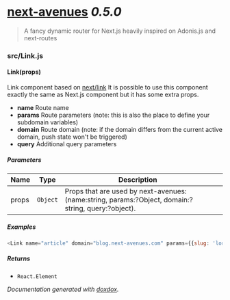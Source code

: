 # [next-avenues](https://github.com/samueljoos/next-avenues) *0.5.0*

> A fancy dynamic router for Next.js heavily inspired on Adonis.js and next-routes


### src/Link.js


#### Link(props) 

Link component based on [next/link](https://github.com/zeit/next.js/#with-link)
It is possible to use this component exactly the same as Next.js <Link> component but it has some extra props.

- **name** Route name
- **params** Route parameters (note: this is also the place to define your subdomain variables)
- **domain** Route domain (note: if the domain differs from the current active domain, push state won't be triggered)
- **query** Additional query parameters




##### Parameters

| Name | Type | Description |  |
| ---- | ---- | ----------- | -------- |
| props | `Object`  | Props that are used by next-avenues: (name:string, params:?Object, domain:?string, query:?object). | &nbsp; |




##### Examples

```javascript
<Link name="article" domain="blog.next-avenues.com" params={{slug: 'lorem-ipsum'}} query={{ q: 'search' }} ><a>link</a><Link>
```


##### Returns


- `React.Element`  




*Documentation generated with [doxdox](https://github.com/neogeek/doxdox).*
